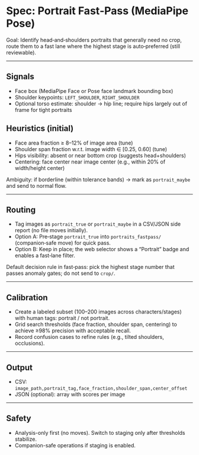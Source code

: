 # Spec: Portrait Fast‑Pass (MediaPipe Pose)

Goal: Identify head‑and‑shoulders portraits that generally need no crop, route them to a fast lane where the highest stage is auto‑preferred (still reviewable).

---

## Signals
- Face box (MediaPipe Face or Pose face landmark bounding box)
- Shoulder keypoints: `LEFT_SHOULDER`, `RIGHT_SHOULDER`
- Optional torso estimate: shoulder → hip line; require hips largely out of frame for tight portraits

## Heuristics (initial)
- Face area fraction ≥ 8–12% of image area (tune)
- Shoulder span fraction w.r.t. image width ∈ [0.25, 0.60] (tune)
- Hips visibility: absent or near bottom crop (suggests head+shoulders)
- Centering: face center near image center (e.g., within 20% of width/height center)

Ambiguity: if borderline (within tolerance bands) → mark as `portrait_maybe` and send to normal flow.

---

## Routing
- Tag images as `portrait_true` or `portrait_maybe` in a CSV/JSON side report (no file moves initially).
- Option A: Pre‑stage `portrait_true` into `portraits_fastpass/` (companion‑safe move) for quick pass.
- Option B: Keep in place; the web selector shows a “Portrait” badge and enables a fast‑lane filter.

Default decision rule in fast‑pass: pick the highest stage number that passes anomaly gates; do not send to `crop/`.

---

## Calibration
- Create a labeled subset (100–200 images across characters/stages) with human tags: portrait / not portrait.
- Grid search thresholds (face fraction, shoulder span, centering) to achieve ≥98% precision with acceptable recall.
- Record confusion cases to refine rules (e.g., tilted shoulders, occlusions).

---

## Output
- CSV: `image_path,portrait_tag,face_fraction,shoulder_span,center_offset`
- JSON (optional): array with scores per image

---

## Safety
- Analysis-only first (no moves). Switch to staging only after thresholds stabilize.
- Companion-safe operations if staging is enabled.
